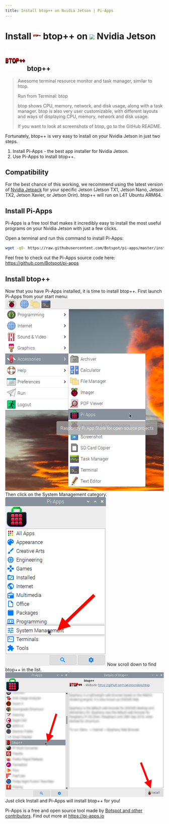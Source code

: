 ```yaml
---
title: Install btop++ on Nvidia Jetson | Pi-Apps
---
```

<div class="simple-install-content content">

# Install <img src="/img/app-icons/btop++/icon-64.png" height=24> btop++ on <img src=https://assets.nvidiagrid.net/favicon.ico height=24> Nvidia Jetson

## <img src="/img/app-icons/btop++/icon-64.png"> btop++
> Awesome terminal resource monitor and task manager, similar to htop.
> 
> Run from Terminal: btop
> 
> btop shows CPU, memory, network, and disk usage, along with a task manager.
> btop is also very user customizable, with different layouts and ways of displaying CPU, memory, network and disk usage.
> 
> If you want to look at screenshots of btop, go to the GitHub README.

Fortunately, btop++ is very easy to install on your Nvidia Jetson in just two steps.
1. Install Pi-Apps - the best app installer for Nvidia Jetson.
2. Use Pi-Apps to install btop++.
</div>
<div class="simple-install-content content">

## Compatibility
For the best chance of this working, we recommend using the latest version of [Nvidia Jetpack](https://developer.nvidia.com/embedded/jetpack-archive) for your specific Jetson (Jetson TX1, Jetson Nano, Jetson TX2, Jetson Xavier, or Jetson Orin).
btop++ will run on L4T Ubuntu ARM64.
</div>
<div class="simple-install-content content">

## Install Pi-Apps

Pi-Apps is a free tool that makes it incredibly easy to install the most useful programs on your Nvidia Jetson with just a few clicks.

Open a terminal and run this command to install Pi-Apps:
```bash
wget -qO- https://raw.githubusercontent.com/Botspot/pi-apps/master/install | bash
```
Feel free to check out the Pi-Apps source code here: https://github.com/Botspot/pi-apps
</div>
<div class="simple-install-content content">

## Install btop++

Now that you have Pi-Apps installed, it is time to install btop++.
First launch Pi-Apps from your start menu:
<img src="/img/start-menu.png">
Then click on the System Management category.
<img src="/img/category-selections/System Management.png">
Now scroll down to find btop++ in the list.
<img src="/img/app-icons/btop++/app-selection.png">
Just click Install and Pi-Apps will install btop++ for you!
</div>
<div class="simple-install-content content">

Pi-Apps is a free and open source tool made by [Botspot and other contributors](/about/#contributors). Find out more at https://pi-apps.io
</div>
